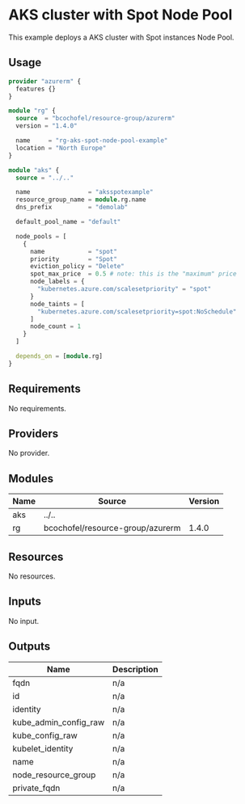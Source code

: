 # AKS cluster with Spot Node Pool

This example deploys a AKS cluster with Spot instances Node Pool.

## Usage

```hcl:examples/spot-node-pool/main.tf
provider "azurerm" {
  features {}
}

module "rg" {
  source  = "bcochofel/resource-group/azurerm"
  version = "1.4.0"

  name     = "rg-aks-spot-node-pool-example"
  location = "North Europe"
}

module "aks" {
  source = "../.."

  name                = "aksspotexample"
  resource_group_name = module.rg.name
  dns_prefix          = "demolab"

  default_pool_name = "default"

  node_pools = [
    {
      name            = "spot"
      priority        = "Spot"
      eviction_policy = "Delete"
      spot_max_price  = 0.5 # note: this is the "maximum" price
      node_labels = {
        "kubernetes.azure.com/scalesetpriority" = "spot"
      }
      node_taints = [
        "kubernetes.azure.com/scalesetpriority=spot:NoSchedule"
      ]
      node_count = 1
    }
  ]

  depends_on = [module.rg]
}

```

<!-- BEGINNING OF PRE-COMMIT-TERRAFORM DOCS HOOK -->
## Requirements

No requirements.

## Providers

No provider.

## Modules

| Name | Source | Version |
|------|--------|---------|
| aks | ../.. |  |
| rg | bcochofel/resource-group/azurerm | 1.4.0 |

## Resources

No resources.

## Inputs

No input.

## Outputs

| Name | Description |
|------|-------------|
| fqdn | n/a |
| id | n/a |
| identity | n/a |
| kube\_admin\_config\_raw | n/a |
| kube\_config\_raw | n/a |
| kubelet\_identity | n/a |
| name | n/a |
| node\_resource\_group | n/a |
| private\_fqdn | n/a |
<!-- END OF PRE-COMMIT-TERRAFORM DOCS HOOK -->

